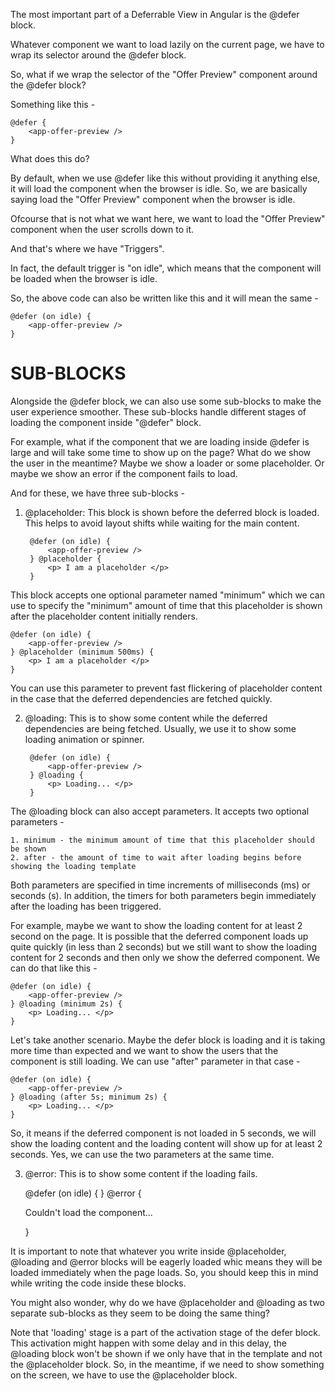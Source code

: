 The most important part of a Deferrable View in Angular is the @defer block.

Whatever component we want to load lazily on the current page, we have to wrap its selector around the @defer block.

So, what if we wrap the selector of the "Offer Preview" component around the @defer block?

Something like this -

    @defer {
        <app-offer-preview />
    }

What does this do?

By default, when we use @defer like this without providing it anything else, it will load the component when the browser is idle. So, we are basically saying load the "Offer Preview" component when the browser is idle.

Ofcourse that is not what we want here, we want to load the "Offer Preview" component when the user scrolls down to it.

And that's where we have "Triggers".

In fact, the default trigger is "on idle", which means that the component will be loaded when the browser is idle.

So, the above code can also be written like this and it will mean the same -

    @defer (on idle) {
        <app-offer-preview />
    }

# SUB-BLOCKS

Alongside the @defer block, we can also use some sub-blocks to make the user experience smoother. These sub-blocks handle different stages of loading the component inside "@defer" block.

For example, what if the component that we are loading inside @defer is large and will take some time to show up on the page? What do we show the user in the meantime? Maybe we show a loader or some placeholder. Or maybe we show an error if the component fails to load.

And for these, we have three sub-blocks -

1. @placeholder: This block is shown before the deferred block is loaded. This helps to avoid layout shifts while waiting for the main content.

        @defer (on idle) {
            <app-offer-preview />
        } @placeholder {
            <p> I am a placeholder </p>
        }

This block accepts one optional parameter named "minimum" which we can use to specify the "minimum" amount of time that this placeholder is shown after the placeholder content initially renders.

    @defer (on idle) {
        <app-offer-preview />
    } @placeholder (minimum 500ms) {
        <p> I am a placeholder </p>
    }

You can use this parameter to prevent fast flickering of placeholder content in the case that the deferred dependencies are fetched quickly.


2. @loading: This is to show some content while the deferred dependencies are being fetched. Usually, we use it to show some loading animation or spinner.

        @defer (on idle) {
            <app-offer-preview />
        } @loading {
            <p> Loading... </p>
        }

The @loading block can also accept parameters. It accepts two optional parameters -

    1. minimum - the minimum amount of time that this placeholder should be shown
    2. after - the amount of time to wait after loading begins before showing the loading template
 
Both parameters are specified in time increments of milliseconds (ms) or seconds (s). In addition, the timers for both parameters begin immediately after the loading has been triggered.

For example, maybe we want to show the loading content for at least 2 second on the page. It is possible that the deferred component loads up quite quickly (in less than 2 seconds) but we still want to show the loading content for 2 seconds and then only we show the deferred component. We can do that like this -

    @defer (on idle) {
        <app-offer-preview />
    } @loading (minimum 2s) {
        <p> Loading... </p>
    }

Let's take another scenario. Maybe the defer block is loading and it is taking more time than expected and we want to show the users that the component is still loading. We can use "after" parameter in that case - 

    @defer (on idle) {
        <app-offer-preview />
    } @loading (after 5s; minimum 2s) {
        <p> Loading... </p>
    }

So, it means if the deferred component is not loaded in 5 seconds, we will show the loading content and the loading content will show up for at least 2 seconds. Yes, we can use the two parameters at the same time.

3. @error: This is to show some content if the loading fails.

    @defer (on idle) {
        <app-offer-preview />
    } @error {
        <p> Couldn't load the component... </p>
    }

It is important to note that whatever you write inside @placeholder, @loading and @error blocks will be eagerly loaded whic means they will be loaded immediately when the page loads. So, you should keep this in mind while writing the code inside these blocks.

You might also wonder, why do we have @placeholder and @loading as two separate sub-blocks as they seem to be doing the same thing?

Note that 'loading' stage is a part of the activation stage of the defer block. This activation might happen with some delay and in this delay, the @loading block won't be shown if we only have that in the template and not the @placeholder block. So, in the meantime, if we need to show something on the screen, we have to use the @placeholder block.